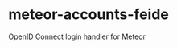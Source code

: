 # meteor-accounts-feide

[OpenID Connect](https://openid.net/connect/) login handler for [Meteor](https://www.meteor.com/)
